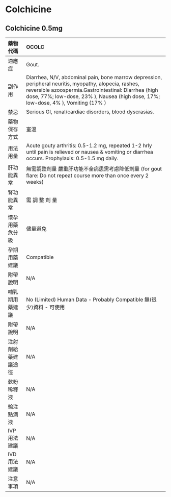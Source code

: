# Colchicine

## Colchicine 0.5mg

| 藥物代碼           | OCOLC                                                                                                                                                                                                                                               |
|:-------------------|:----------------------------------------------------------------------------------------------------------------------------------------------------------------------------------------------------------------------------------------------------|
| 適應症             | Gout.                                                                                                                                                                                                                                               |
| 副作用             | Diarrhea, N/V, abdominal pain, bone marrow depression, peripheral neuritis, myopathy, alopecia, rashes, reversible azoospermia.Gastrointestinal: Diarrhea (high dose, 77%; low-dose, 23% ), Nausea (high dose, 17%; low-dose, 4% ), Vomiting (17% ) |
| 禁忌               | Serious GI, renal/cardiac disorders, blood dyscrasias.                                                                                                                                                                                              |
| 藥物保存方式       | 室溫                                                                                                                                                                                                                                                |
| 用法用量           | Acute gouty arthritis: 0.5-1.2 mg, repeated 1-2 hrly until pain is relieved or nausea & vomiting or diarrhea occurs. Prophylaxis: 0.5-1.5 mg daily.                                                                                                 |
| 肝功能異常         | 無需調整劑量  嚴重肝功能不全病患需考慮降低劑量 (for gout flare: Do not repeat course more than once every 2 weeks)                                                                                                                                  |
| 腎功能異常         | 需 調 整 劑 量                                                                                                                                                                                                                                      |
| 懷孕用藥危分級     | 儘量避免                                                                                                                                                                                                                                            |
| 孕期用藥建議       | Compatible                                                                                                                                                                                                                                          |
| 附帶說明           | N/A                                                                                                                                                                                                                                                 |
| 哺乳期用藥建議     | No (Limited) Human Data - Probably Compatible 無(很少)資料 - 可使用                                                                                                                                                                                 |
| 附帶說明           | N/A                                                                                                                                                                                                                                                 |
| 注射劑給藥建議途徑 | N/A                                                                                                                                                                                                                                                 |
| 乾粉稀釋液         | N/A                                                                                                                                                                                                                                                 |
| 輸注點滴液         | N/A                                                                                                                                                                                                                                                 |
| IVP 用法建議       | N/A                                                                                                                                                                                                                                                 |
| IVD 用法建議       | N/A                                                                                                                                                                                                                                                 |
| 注意事項           | N/A                                                                                                                                                                                                                                                 |

